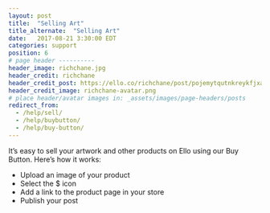 ```yaml
---
layout: post
title:  "Selling Art"
title_alternate:  "Selling Art"
date:   2017-08-21 3:30:00 EDT
categories: support
position: 6
# page header ----------
header_image: richchane.jpg
header_credit: richchane
header_credit_post: https://ello.co/richchane/post/pojemytqutnkreykfjxa7g
header_credit_image: richchane-avatar.png
# place header/avatar images in: _assets/images/page-headers/posts
redirect_from:
  - /help/sell/
  - /help/buybutton/
  - /help/buy-button/
---
```


It’s easy to sell your artwork and other products on Ello using our Buy Button. Here’s how it works:

* Upload an image of your product
* Select the $ icon
* Add a link to the product page in your store
* Publish your post
